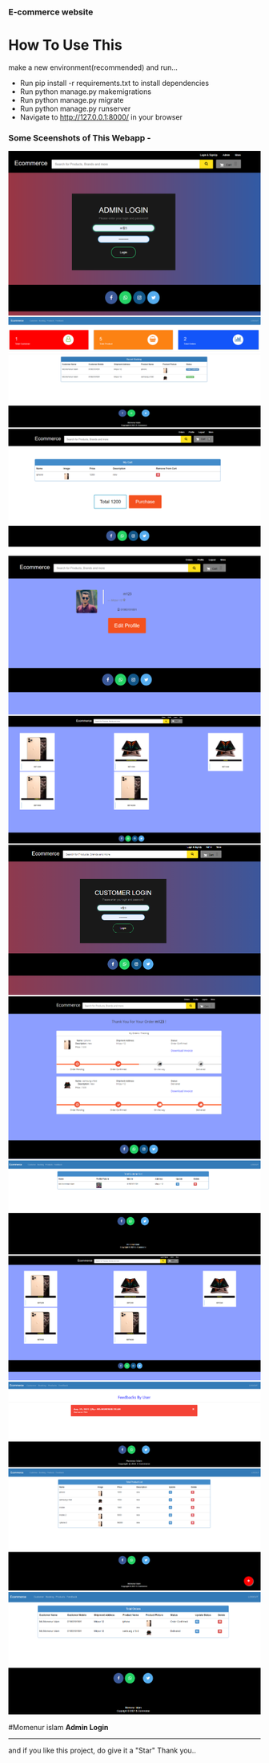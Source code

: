 
### E-commerce website


# How To Use This
make a new environment(recommended) and run...

- Run pip install -r requirements.txt to install dependencies
- Run python manage.py makemigrations
- Run python manage.py migrate
- Run python manage.py runserver
- Navigate to http://127.0.0.1:8000/ in your browser

### Some Sceenshots of This Webapp -

![](https://github.com/momenurmaruf2742/E-ecommerce-website/blob/master/static/screenshots/ADmin%20login.PNG)
![](https://github.com/momenurmaruf2742/E-ecommerce-website/blob/master/static/screenshots/Admin%20home%20page.PNG)
![](https://github.com/momenurmaruf2742/E-ecommerce-website/blob/master/static/screenshots/Customer%20Chart.PNG)
![](https://github.com/momenurmaruf2742/E-ecommerce-website/blob/master/static/screenshots/Customer%20Profile.PNG)
![](https://github.com/momenurmaruf2742/E-ecommerce-website/blob/master/static/screenshots/Customer%20homepage.PNG)
![](https://github.com/momenurmaruf2742/E-ecommerce-website/blob/master/static/screenshots/Customer%20login.PNG)
![](https://github.com/momenurmaruf2742/E-ecommerce-website/blob/master/static/screenshots/Customer%20order.PNG)
![](https://github.com/momenurmaruf2742/E-ecommerce-website/blob/master/static/screenshots/Customers%20in%20admin%20panale.PNG)
![](https://github.com/momenurmaruf2742/E-ecommerce-website/blob/master/static/screenshots/E-Commerce%20home%20page.PNG)
![](https://github.com/momenurmaruf2742/E-ecommerce-website/blob/master/static/screenshots/FeedBack.PNG)
![](https://github.com/momenurmaruf2742/E-ecommerce-website/blob/master/static/screenshots/Products%20in%20admin%20panale.PNG)
![](https://github.com/momenurmaruf2742/E-ecommerce-website/blob/master/static/screenshots/booking%20in%20admin%20panale.PNG)



#Momenur islam 
**Admin Login**
********************************
and if you like this project, do give it a "Star" Thank you..

